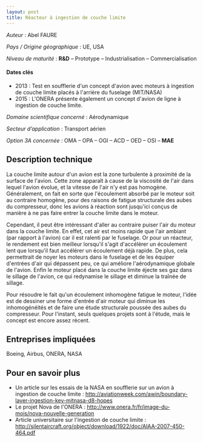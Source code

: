 ```yaml
---
layout: post
title: Réacteur à ingestion de couche limite
---
```


_Auteur_ : Abel FAURE

_Pays / Origine géographique_ : UE, USA


_Niveau de maturité_ : **R&D** – Prototype – Industrialisation – Commercialisation


#### Dates clés
+ 2013 : Test en soufflerie d'un concept d'avion avec moteurs à ingestion de couche limite placés à l'arrière du fuselage (MIT/NASA)
+ 2015 : L'ONERA présente également un concept d'avion de ligne à ingestion de couche limite.


_Domaine scientifique concerné_ : Aérodynamique

_Secteur d’application_ : Transport aérien


_Option 3A concernée_ : OMA – OPA – OGI – ACD – OED – OSI – **MAE** 

## Description technique
La couche limite autour d'un avion est la zone turbulente à proximité de la surface de l'avion. Cette zone apparaît à cause de la viscosité de l'air dans lequel l'avion évolue, et la vitesse de l'air n'y est pas homogène.
Généralement, on fait en sorte que l'écoulement absorbé par le moteur soit au contraire homogène, pour des raisons de fatigue structurale des aubes du compresseur, donc les avions à réaction sont jusqu'ici conçus de manière
à ne pas faire entrer la couche limite dans le moteur.

Cependant, il peut être intéressant d'aller au contraire puiser l'air du moteur dans la couche limite. En effet, cet air est moins rapide que l'air ambiant (par rapport à l'avion) car il est ralenti par le fuselage.
Or pour un réacteur, le rendement est bien meilleur lorsqu'il s'agit d'accélérer un écoulement lent que lorsqu'il faut accélérer un écoulement déjà rapide. De plus, cela permettrait de noyer les moteurs dans le fuselage et 
de les équiper d'entrées d'air qui dépassent peu, ce qui améliore l'aérodynamique globale de l'avion. Enfin le moteur placé dans la couche limite éjecte ses gaz dans le sillage de l'avion, ce qui redynamise le sillage et diminue la 
traînée de sillage.

Pour résoudre le fait qu'un écoulement inhomogène fatigue le moteur, l'idée est de dessiner une forme d'entrée d'air moteur qui diminue les inhomogénéités et de faire une étude structurale poussée des aubes du compresseur.
Pour l'instant, seuls quelques projets sont à l'étude, mais le concept est encore assez récent.


## Entreprises impliquées
Boeing, Airbus, ONERA, NASA

## Pour en savoir plus

+ Un article sur les essais de la NASA en soufflerie sur un avion à ingestion de couche limite : <http://aviationweek.com/awin/boundary-layer-ingestion-key-mitnasa-d8-hopes>
+ Le projet Nova de l'ONERA : <http://www.onera.fr/fr/image-du-mois/nova-nouvelle-generation>
+ Article universitaire sur l'ingestion de couche limite : <http://silentaircraft.org/object/download/1922/doc/AIAA-2007-450-464.pdf>
